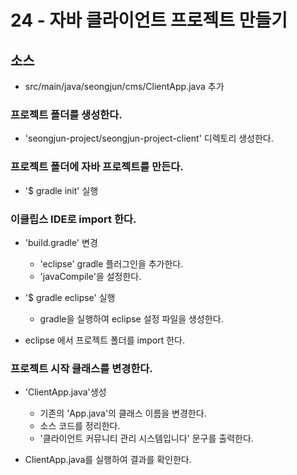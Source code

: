 # 24 - 자바 클라이언트 프로젝트 만들기

## 소스

- src/main/java/seongjun/cms/ClientApp.java 추가

### 프로젝트 폴더를 생성한다.

- 'seongjun-project/seongjun-project-client' 디렉토리 생성한다.
    
### 프로젝트 폴더에 자바 프로젝트를 만든다.

- '$ gradle init' 실행

### 이클립스 IDE로 import 한다.

- 'build.gradle' 변경
  - 'eclipse' gradle 플러그인을 추가한다.
  - 'javaCompile'을 설정한다.
  
- '$ gradle eclipse' 실행
  - gradle을 실행하여 eclipse 설정 파일을 생성한다.
  
- eclipse 에서 프로젝트 폴더를 import 한다.

### 프로젝트 시작 클래스를 변경한다.

- 'ClientApp.java'생성
  - 기존의 'App.java'의 클래스 이름을 변경한다.
  - 소스 코드를 정리한다.
  - '클라이언트 커뮤니티 관리 시스템입니다' 문구를 출력한다.

- ClientApp.java를 실행하여 결과를 확인한다.